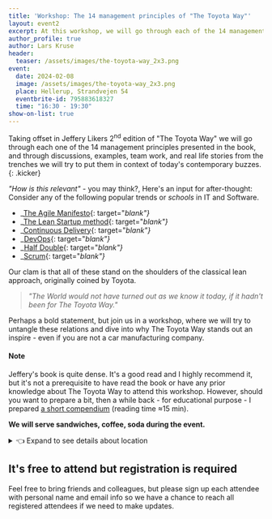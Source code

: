 ```yaml
---
title: 'Workshop: The 14 management principles of "The Toyota Way"'
layout: event2
excerpt: At this workshop, we will go through each of the 14 management principles  in 'The Toyota Way' and through discussions, examples, team work we will try to put them in context."
author_profile: true
author: Lars Kruse
header:
  teaser: /assets/images/the-toyota-way_2x3.png
event:
  date: 2024-02-08
  image: /assets/images/the-toyota-way_2x3.png
  place: Hellerup, Strandvejen 54
  eventbrite-id: 795883618327
  time: "16:30 - 19:30"
show-on-list: true
---
```


Taking offset in Jeffery Likers 2<sup>nd</sup> edition of "The Toyota Way" we will go through each one of the 14 management principles presented in the book, and through discussions, examples, team work, and real life stories from the trenches we will try to put them in context of today's contemporary buzzes.
{: .kicker}

_"How is this relevant"_ - you may think?, Here's an input for after-thought: Consider any of the following popular trends or _schools_ in IT and Software.

- _[The Agile Manifesto](https://agilemanifesto.org/principles.html){: target="_blank"}_
- _[The Lean Startup method](https://hbr.org/2013/05/why-the-lean-start-up-changes-everything){: target="_blank"}_
- _[Continuous Delivery](https://www.continuousdelivery.com/){: target="_blank"}_
- _[DevOps](https://dora.dev/devops-capabilities/){: target="_blank"}_
- _[Half Double](https://halfdoubleinstitute.org/the-methodology){: target="_blank"}_
- _[Scrum](https://scrumguides.org/scrum-guide.html){: target="_blank"}_

Our clam is that all of these stand on the shoulders of the classical lean approach, originally coined by Toyota.

> _"The World would not have turned out as we know it today, if it hadn't been for The Toyota Way."_

Perhaps a bold statement, but join us in a workshop, where we will try to untangle these relations and dive into why The Toyota Way stands out an inspire - even if you are not a car manufacturing company.

#### Note

Jeffery's book is quite dense. It's a good read and I highly recommend it, but it's not a prerequisite to have read the book or have any prior knowledge about The Toyota Way to attend this workshop. However, should you want to prepare a bit, then a while back - for educational purpose - I prepared [a short compendium](https://github.com/orgs/kea-dpd/discussions/19) (reading time ≈15 min).

**We will serve sandwiches, coffee, soda during the event.**

<details><summary>👈 Expand to see details about location</summary>

<span style="font-size:smaller;font-weight:bold;">Implement, Strandvejen 54, Hellerup<</span>
<iframe src="https://www.google.com/maps/embed?pb=!1m18!1m12!1m3!1d2246.8696812249027!2d12.57442521258537!3d55.72601689394144!2m3!1f0!2f0!3f0!3m2!1i1024!2i768!4f13.1!3m3!1m2!1s0x465248f37fc863c1%3A0xc0b2aad7b1faeafe!2sImplement%20Consulting%20Group!5e0!3m2!1sda!2sdk!4v1706170333794!5m2!1sda!2sdk" width="400" height="340" style="border:0;" allowfullscreen="" loading="lazy" referrerpolicy="no-referrer-when-downgrade"></iframe>
<span style="font-size:smaller;">There are plenty of parking options in the area. Enter the reception of Implement and we will greet you. We will be in the conference room called <em>Hamel</em>.</span>
</details>

## It's free to attend but registration is required

Feel free to bring friends and colleagues, but please sign up each attendee with personal name and email info so we have a chance to reach all registered attendees if we need to make updates.
